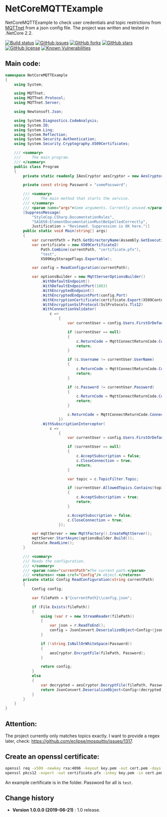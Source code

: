 NetCoreMQTTExample
====================================

NetCoreMQTTExample to check user credentials and topic restrictions from [MQTTnet](https://github.com/chkr1011/MQTTnet) from a json config file. The project was written and tested in .NetCore 2.2.

[![Build status](https://ci.appveyor.com/api/projects/status/hp121hwwk8ug4scx?svg=true)](https://ci.appveyor.com/project/SeppPenner/netcoremqttexample)
[![GitHub issues](https://img.shields.io/github/issues/SeppPenner/NetCoreMQTTExample.svg)](https://github.com/SeppPenner/NetCoreMQTTExample/issues)
[![GitHub forks](https://img.shields.io/github/forks/SeppPenner/NetCoreMQTTExample.svg)](https://github.com/SeppPenner/NetCoreMQTTExample/network)
[![GitHub stars](https://img.shields.io/github/stars/SeppPenner/NetCoreMQTTExample.svg)](https://github.com/SeppPenner/NetCoreMQTTExample/stargazers)
[![GitHub license](https://img.shields.io/badge/license-AGPL-blue.svg)](https://raw.githubusercontent.com/SeppPenner/NetCoreMQTTExample/master/License.txt)
[![Known Vulnerabilities](https://snyk.io/test/github/SeppPenner/NetCoreMQTTExample/badge.svg)](https://snyk.io/test/github/SeppPenner/NetCoreMQTTExample)

## Main code:
```csharp
namespace NetCoreMQTTExample
{
    using System;

    using MQTTnet;
    using MQTTnet.Protocol;
    using MQTTnet.Server;

    using Newtonsoft.Json;

    using System.Diagnostics.CodeAnalysis;
    using System.IO;
    using System.Linq;
    using System.Reflection;
    using System.Security.Authentication;
    using System.Security.Cryptography.X509Certificates;

    /// <summary>
    ///     The main program.
    /// </summary>
    public class Program
    {
        private static readonly IAesCryptor aesCryptor = new AesCryptor();

        private const string Password = "somePassword";

        /// <summary>
        ///     The main method that starts the service.
        /// </summary>
        /// <param name="args">Some arguments. Currently unused.</param>
        [SuppressMessage(
            "StyleCop.CSharp.DocumentationRules",
            "SA1650:ElementDocumentationMustBeSpelledCorrectly",
            Justification = "Reviewed. Suppression is OK here.")]
        public static void Main(string[] args)
        {
            var currentPath = Path.GetDirectoryName(Assembly.GetExecutingAssembly().Location);
            var certificate = new X509Certificate2(
                Path.Combine(currentPath, "certificate.pfx"),
                "test",
                X509KeyStorageFlags.Exportable);

            var config = ReadConfiguration(currentPath);

            var optionsBuilder = new MqttServerOptionsBuilder()
                .WithDefaultEndpoint()
                .WithDefaultEndpointPort(1883)
                .WithEncryptedEndpoint()
                .WithEncryptedEndpointPort(config.Port)
                .WithEncryptionCertificate(certificate.Export(X509ContentType.Pfx))
                .WithEncryptionSslProtocol(SslProtocols.Tls12)
                .WithConnectionValidator(
                    c =>
                        {
                            var currentUser = config.Users.FirstOrDefault(u => u.UserName == c.Username);

                            if (currentUser == null)
                            {
                                c.ReturnCode = MqttConnectReturnCode.ConnectionRefusedBadUsernameOrPassword;
                                return;
                            }

                            if (c.Username != currentUser.UserName)
                            {
                                c.ReturnCode = MqttConnectReturnCode.ConnectionRefusedBadUsernameOrPassword;
                                return;
                            }

                            if (c.Password != currentUser.Password)
                            {
                                c.ReturnCode = MqttConnectReturnCode.ConnectionRefusedBadUsernameOrPassword;
                                return;
                            }

                            c.ReturnCode = MqttConnectReturnCode.ConnectionAccepted;
                        })
                .WithSubscriptionInterceptor(
                    c =>
                        {
                            var currentUser = config.Users.FirstOrDefault(u => u.ClientId == c.ClientId);

                            if (currentUser == null)
                            {
                                c.AcceptSubscription = false;
                                c.CloseConnection = true;
                                return;
                            }

                            var topic = c.TopicFilter.Topic;

                            if (currentUser.AllowedTopics.Contains(topic))
                            {
                                c.AcceptSubscription = true;
                                return;
                            }

                            c.AcceptSubscription = false;
                            c.CloseConnection = true;
                        });

            var mqttServer = new MqttFactory().CreateMqttServer();
            mqttServer.StartAsync(optionsBuilder.Build());
            Console.ReadLine();
        }

        /// <summary>
        /// Reads the configuration.
        /// </summary>
        /// <param name="currentPath">The current path.</param>
        /// <returns>A <see cref="Config"/> object.</returns>
        private static Config ReadConfiguration(string currentPath)
        {
            Config config;

            var filePath = $"{currentPath}\\config.json";

            if (File.Exists(filePath))
            {
                using (var r = new StreamReader(filePath))
                {
                    var json = r.ReadToEnd();
                    config = JsonConvert.DeserializeObject<Config>(json);
                }

                if (!string.IsNullOrWhiteSpace(Password))
                {
                    aesCryptor.EncryptFile(filePath, Password);
                }

                return config;
            }
            else
            {
                var decrypted = aesCryptor.DecryptFile(filePath, Password);
                return JsonConvert.DeserializeObject<Config>(decrypted);
            }
        }
    }
}
```

## Attention:
The project currently only matches topics exactly. I want to provide a regex later, check: https://github.com/eclipse/mosquitto/issues/1317.

## Create an openssl certificate:
```bash
openssl req -x509 -newkey rsa:4096 -keyout key.pem -out cert.pem -days 365
openssl pkcs12 -export -out certificate.pfx -inkey key.pem -in cert.pem
```

An example certificate is in the folder. Password for all is `test`.

Change history
--------------

* **Version 1.0.0.0 (2019-06-21)** : 1.0 release.